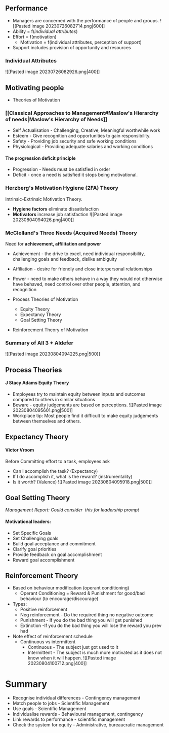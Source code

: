 ## Performance
- Managers are concerned with the performance of people and groups.
![[Pasted image 20230726082714.png|600]]
-  Ability = f(*individual attributes*)
- Effort = f(motivation)
	- Motivation = f(individual attributes, perception of support)
- Support includes provision of opportunity and resources
### Individual Attributes
![[Pasted image 20230726082926.png|400]]

## Motivating people
- Theories of Motivation 
### [[Classical Approaches to Management#Maslow's Hierarchy of needs|Maslow's Hierarchy of Needs]]
 - Self Actualisation - Challenging, Creative, Meaningful worthwhile work
 - Esteem - Give recognition and opportunities to gain responsibility.
 - Safety - Providing job security and safe working conditions
 - Physiological - Providing adequate salaries and working conditions
#### The progression deficit principle
-  Progression - Needs must be satisfied in order
-  Deficit - once a need is satisfied it stops being motivational.

### Herzberg's Motivation Hygiene (2FA) Theory
Intrinsic-Extrinsic Motivation Theory.
- **Hygiene factors** eliminate dissatisfaction
- **Motivators** increase job satisfaction
![[Pasted image 20230804094026.png|400]]

### McClelland's Three Needs (Acquired Needs) Theory
Need for **achievement, affilitation and power**
- Achievement - the drive to excel, need individual responsibility, challenging goals and feedback, dislike ambiguity
- Affiliation - desire for friendly and close interpersonal relationships
- Power - need to make others behave in a way they would not otherwise have behaved, need     control over other people, attention, and recognition

		  
-  Process Theories of Motivation
	- Equity Theory
	- Expectancy Theory
	- Goal Setting Theory
- Reinforcement Theory of Motivation 




### Summary of All 3 + Aldefer
![[Pasted image 20230804094225.png|500]]



## Process Theories
#### J Stacy Adams **Equity Theory**
- Employees try to maintain equity between inputs and outcomes compared to others in similar situations
- Beware - equity judgements are based on perceptions.
![[Pasted image 20230804095601.png|500]]
- Workplace tip: Most people find it difficult to make equity judgements between themselves and others.
## Expectancy Theory
#### Victor Vroom
Before Committing effort to a task, employees ask
- Can I accomplish the task? (Expectancy)
- If I do accomplish it, what is the reward? (instrumentality)
- Is it worth? (Valence)
![[Pasted image 20230804095918.png|500]]
## Goal Setting Theory
*Management Report: Could consider  this for leadership prompt*
#### Motivational leaders:
 - Set Specific Goals
 - Set Challenging goals
 - Build goal acceptance and commitment
 - Clarify goal priorities
 - Provide feedback on goal accomplishment
 - Reward goal accomplishment
## Reinforcement Theory
- Based on behaviour modification (operant conditioning)
	 - Operant Conditioning = Reward & Punishment for good/bad behaviour (to encourage/discourage)
- Types:
	- Positive reinforcement
	- Neg reinforcement - Do the required thing no negative outcome
	- Punishment - If you do the bad thing you will get punished
	- Extinction -If you do the bad thing you will lose the reward you prev had
- Note effect of reinforcement schedule
	- Continuous vs intermittent
		- Continuous - The subject just got used to it
		- Intermittent -  The subject is much more motivated as it does not know when it will happen.
![[Pasted image 20230804100712.png|400]]

# Summary
- Recognise individual differences - Contingency management
- Match people to jobs - Scientific Management
-  Use goals - Scientific Management
-  Individualise rewards - Behavioural management, contingency
-  Link rewards to performance - scientific management
-  Check the system for equity - Administrative, bureaucratic management
